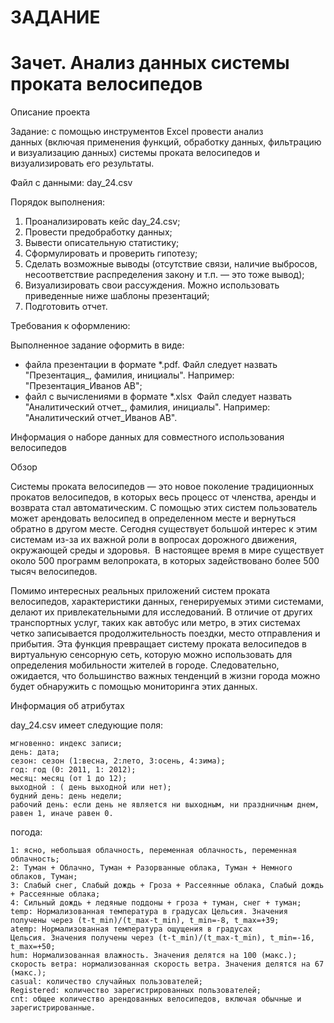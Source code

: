 # ЗАДАНИЕ
# Зачет. Анализ данных системы проката велосипедов

Описание проекта

Задание: с помощью инструментов Excel провести анализ данных (включая применения функций, обработку данных, фильтрацию и визуализацию данных) системы проката велосипедов и визуализировать его результаты.

Файл с данными: day_24.csv

Порядок выполнения: 
 1. Проанализировать кейс day_24.csv;
 2. Провести предобработку данных;
 3. Вывести описательную статистику;
 4. Сформулировать и проверить гипотезу;
 5. Сделать возможные выводы (отсутствие связи, наличие выбросов, несоответствие распределения закону и т.п. — это тоже вывод);
 6. Визуализировать свои рассуждения. Можно использовать приведенные ниже шаблоны презентаций;
 7. Подготовить отчет.

Требования к оформлению: 

Выполненное задание оформить в виде:
  -	файла презентации в формате *.pdf. Файл следует назвать "Презентация_, фамилия, инициалы". Например: "Презентация_Иванов АВ";
  -	файл с вычислениями в формате *.xlsx  Файл следует назвать "Аналитический отчет_, фамилия, инициалы". Например: "Аналитический отчет_Иванов АВ".

Информация о наборе данных для совместного использования велосипедов

Обзор

Системы проката велосипедов — это новое поколение традиционных прокатов велосипедов, в которых весь процесс от членства, аренды и возврата стал автоматическим. С помощью этих систем пользователь может арендовать велосипед в определенном месте и вернуться обратно в другом месте. Сегодня существует большой интерес к этим системам из-за их важной роли в вопросах дорожного движения, окружающей среды и здоровья.  В настоящее время в мире существует около 500 программ велопроката, в которых задействовано более 500 тысяч велосипедов. 

Помимо интересных реальных приложений систем проката велосипедов, характеристики данных, генерируемых этими системами, делают их привлекательными для исследований. В отличие от других транспортных услуг, таких как автобус или метро, ​​в этих системах четко записывается продолжительность поездки, место отправления и прибытия. Эта функция превращает систему проката велосипедов в виртуальную сенсорную сеть, которую можно использовать для определения мобильности жителей в городе. Следовательно, ожидается, что большинство важных тенденций в жизни города можно будет обнаружить с помощью мониторинга этих данных.

Информация об атрибутах

day_24.csv имеет следующие поля:

    мгновенно: индекс записи;
    день: дата;
    сезон: сезон (1:весна, 2:лето, 3:осень, 4:зима);
    год: год (0: 2011, 1: 2012);
    месяц: месяц (от 1 до 12);
    выходной : ( день выходной или нет);
    будний день: день недели;
    рабочий день: если день не является ни выходным, ни праздничным днем, равен 1, иначе равен 0.

погода:

    1: ясно, небольшая облачность, переменная облачность, переменная облачность;
    2: Туман + Облачно, Туман + Разорванные облака, Туман + Немного облаков, Туман;
    3: Слабый снег, Слабый дождь + Гроза + Рассеянные облака, Слабый дождь + Рассеянные облака;
    4: Сильный дождь + ледяные поддоны + гроза + туман, снег + туман;
    temp: Нормализованная температура в градусах Цельсия. Значения получены через (t-t_min)/(t_max-t_min), t_min=-8, t_max=+39;
    atemp: Нормализованная температура ощущения в градусах Цельсия. Значения получены через (t-t_min)/(t_max-t_min), t_min=-16, t_max=+50;
    hum: Нормализованная влажность. Значения делятся на 100 (макс.);
    скорость ветра: нормализованная скорость ветра. Значения делятся на 67 (макс.);
    casual: количество случайных пользователей;
    Registered: количество зарегистрированных пользователей;
    cnt: общее количество арендованных велосипедов, включая обычные и зарегистрированные.
